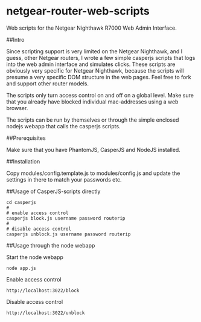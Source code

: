 netgear-router-web-scripts
==========================

Web scripts for the Netgear Nighthawk R7000 Web Admin Interface.

##Intro

Since scripting support is very limited on the Netgear Nighthawk, and I guess, other Netgear routers,
I wrote a few simple casperjs scripts that logs into the web admin interface and simulates clicks.
These scripts are obviously very specific for Netgear Nighthawk, because the scripts will presume a very specific DOM
structure in the web pages. Feel free to fork and support other router models.

The scripts only turn access control on and off on a global level. Make sure that you already have blocked individual mac-addresses using
a web browser.

The scripts can be run by themselves or through the simple enclosed nodejs webapp that calls the casperjs scripts.

##Prerequisites

Make sure that you have PhantomJS, CasperJS and NodeJS installed.

##Installation

Copy modules/config.template.js to modules/config.js and update the settings in there to match your passwords etc.

##Usage of CasperJS-scripts directly

```
cd casperjs
#
# enable access control
casperjs block.js username password routerip
#
# disable access control
casperjs unblock.js username password routerip
```

##Usage through the node webapp

Start the node webapp
```
node app.js
```

Enable access control
```
http://localhost:3022/block
```

Disable access control
```
http://localhost:3022/unblock
```


